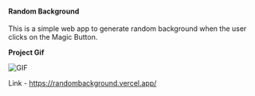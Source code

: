 #### Random Background

This is a simple web app to generate random background when the user clicks on the Magic Button.

**Project Gif**

![GIF](https://github.com/shuklaritvik06/LearningJavaScript/blob/main/Day%202/images/Day2.gif)

Link - https://randombackground.vercel.app/
